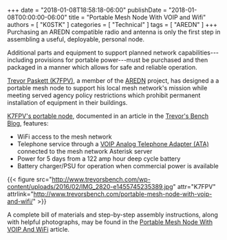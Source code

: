 +++
date = "2018-01-08T18:58:18-06:00"
publishDate = "2018-01-08T00:00:00-06:00"
title = "Portable Mesh Node With VOIP and Wifi"
authors = [ "K0STK" ]
categories = [ "Technical" ]
tags = [ "AREDN" ]
+++
Purchasing an AREDN compatible radio and antenna is only the first step in
assembling a useful, deployable, personal node.

Additional parts and equipment to support planned network
capabilities---including provisions for portable power---must be
purchased and then packaged in a manner which allows for safe and
reliable operation.

[Trevor Paskett \(K7FPV\)](https://www.aredn.org/bio/K7FPV), a member of
the [AREDN](https://www.aredn.org/) project, has designed a a portable
mesh node to support his local mesh network's mission while meeting
served agency policy restrictions which prohibit permanent installation
of equipment in their buildings.
<!--more-->

[K7FPV's portable node](http://www.trevorsbench.com/portable-mesh-node-with-voip-and-wifi/),
 documented in an article in the
[Trevor's Bench Blog](http://www.trevorsbench.com/), features:

* WiFi access to the mesh network
* Telephone service through a [VOIP Analog Telephone Adapter \(ATA\)](https://en.wikipedia.org/wiki/Analog_telephone_adapter) connected to the mesh network Asterisk server 
* Power for 5 days from a 122 amp hour deep cycle battery
* Battery charger/PSU for operation when commercial power is available

{{< figure src="http://www.trevorsbench.com/wp-content/uploads/2016/02/IMG_2820-e1455745235389.jpg" attr="K7FPV" attrlink="http://www.trevorsbench.com/portable-mesh-node-with-voip-and-wifi/" >}}

A complete bill of materials and step-by-step assembly instructions, along with helpful photographs, may be found in the [Portable Mesh Node With VOIP And WiFi](http://www.trevorsbench.com/portable-mesh-node-with-voip-and-wifi/) article.
